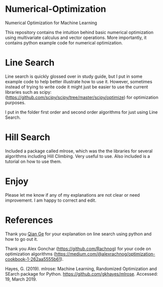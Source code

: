 # Numerical-Optimization
Numerical Optimization for Machine Learning

This repository contains the intuition behind basic numerical optimization using multivariate calculus and vector operations. More importantly, it contains python example code for numerical optimization.

# Line Search

Line search is quickly glossed over in study guide, but I put in some example code to help better illustrate how to use it. However, sometimes instead of trying to write code it might just be easier to use the current libraries such as scipy: (https://github.com/scipy/scipy/tree/master/scipy/optimize) for optimization purposes. 

I put in the folder first order and second order algorithms for just using Line Search.

# Hill Search

Included a package called mlrose, which was the the libraries for several algorithms including Hill Climbing. Very useful to use. Also included is a tutorial on how to use them.

# Enjoy

Please let me know if any of my explanations are not clear or need improvement. I am happy to correct and edit.

# References 

Thank you [Qian Ge](https://nlperic.github.io/line-search/) for your explanation on line search using python and how to go out it.

Thank you Alex Gonchar (https://github.com/Rachnog) for your code on optimization algorithms (https://medium.com/@alexrachnog/optimization-cookbook-1-262aa5555b61).

Hayes, G. (2019). mlrose: Machine Learning, Randomized Optimization and SEarch package for Python. https://github.com/gkhayes/mlrose. Accessed: 19, March 2019.

